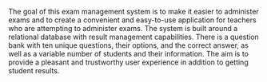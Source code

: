 The goal of this exam management system is to make it easier to administer exams and to create a convenient and easy-to-use application for teachers who are attempting to administer exams. The system is built around a relational database with result management capabilities. There is a question bank with ten unique questions, their options, and the correct answer, as well as a variable number of students and their information. The aim is to provide a pleasant and trustworthy user experience in addition to getting student results.
